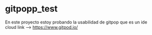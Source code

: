 # gitpopp_test
En este proyecto estoy probando la usabilidad de gitpop 
que es un ide cloud 
link --> https://www.gitpod.io/